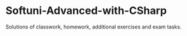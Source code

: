 # Softuni-Advanced-with-CSharp
Solutions of classwork, homework, additional exercises and exam tasks.
